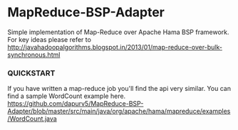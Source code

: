MapReduce-BSP-Adapter
=====================

Simple implementation of Map-Reduce over Apache Hama BSP framework. For key ideas please refer to http://javahadoopalgorithms.blogspot.in/2013/01/map-reduce-over-bulk-synchronous.html

### QUICKSTART
If you have written a map-reduce job you'll find the api very similar.
You can find a sample WordCount example here. https://github.com/dapurv5/MapReduce-BSP-Adapter/blob/master/src/main/java/org/apache/hama/mapreduce/examples/WordCount.java

